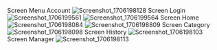 Screen Menu Account
![Screenshot_1706198128](https://github.com/lehongquyme/Drugstore_VNC/assets/127858153/15338672-bb7c-4a2d-9fd5-1c4ec4eb785c)
Screen Login
![Screenshot_1706199561](https://github.com/lehongquyme/Drugstore_VNC/assets/127858153/c76c02da-96a7-439b-887d-b84342aaf4c6) ![Screenshot_1706199564](https://github.com/lehongquyme/Drugstore_VNC/assets/127858153/1953d24b-4d39-4774-a910-8813553f04fd)
Screen Home
![Screenshot_1706198084](https://github.com/lehongquyme/Drugstore_VNC/assets/127858153/4bd6bcec-5073-40e3-bdb0-993429b4a600)
![Screenshot_1706198809](https://github.com/lehongquyme/Drugstore_VNC/assets/127858153/c696c919-a480-4a67-a4d1-851204ba1c27)
Screen Category
![Screenshot_1706198098](https://github.com/lehongquyme/Drugstore_VNC/assets/127858153/947f038e-c36c-49cc-b101-1454271b2256)
Screen History
![Screenshot_1706198103](https://github.com/lehongquyme/Drugstore_VNC/assets/127858153/00fb4566-c84d-4f40-ad79-5c6fd183f542)
Screen Manager
![Screenshot_1706198113](https://github.com/lehongquyme/Drugstore_VNC/assets/127858153/5d22d0c8-7fa2-48c7-8b53-6bcead84223a)
